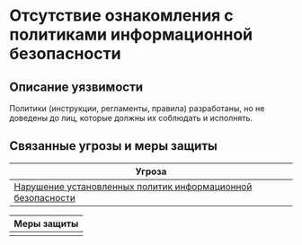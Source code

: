 # Отсутствие ознакомления с политиками информационной безопасности

## Описание уязвимости
Политики (инструкции, регламенты, правила) разработаны, но не доведены до лиц, которые должны их соблюдать и исполнять.

## Связанные угрозы и меры защиты
|Угроза|
|-|
|[Нарушение установленных политик информационной безопасности](/vkr/threats/page21)|

|Меры защиты|
|-|
||